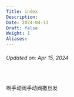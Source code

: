 ```yaml
---
Title: index
Description: 
Date: 2024-04-13
Draft: false
Weight: 1
Aliases:
---
```

###### Updated on: Apr 15, 2024
<br>

啊手动阀手动阀撒旦发